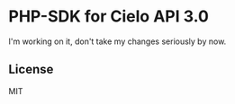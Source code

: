 # PHP-SDK for Cielo API 3.0

I'm working on it, don't take my changes seriously by now.

License
----
MIT